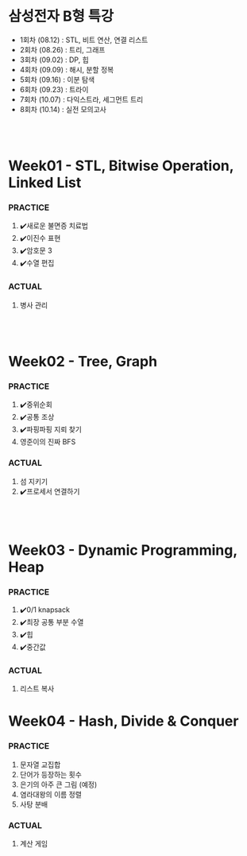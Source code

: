# 삼성전자 B형 특강

- 1회차 (08.12) : STL, 비트 연산, 연결 리스트
- 2회차 (08.26) : 트리, 그래프
- 3회차 (09.02) : DP, 힙
- 4회차 (09.09) : 해시, 분할 정복
- 5회차 (09.16) : 이분 탐색
- 6회차 (09.23) : 트라이
- 7회차 (10.07) : 다익스트라, 세그먼트 트리
- 8회차 (10.14) : 실전 모의고사

<br><br>

# Week01 - STL, Bitwise Operation, Linked List

### PRACTICE

1. ✔️새로운 불면증 치료법
2. ✔️이진수 표현
3. ✔️암호문 3
4. ✔️수열 편집

### ACTUAL

1. 병사 관리

<br><br>

# Week02 - Tree, Graph

### PRACTICE

1. ✔️중위순회
2. ✔️공통 조상
3. ✔️파핑파핑 지뢰 찾기
4. 영준이의 진짜 BFS

### ACTUAL

1. 섬 지키기
2. ✔️프로세서 연결하기

<br><br>

# Week03 - Dynamic Programming, Heap

### PRACTICE

1. ✔️0/1 knapsack
2. ✔️최장 공통 부분 수열
3. ✔️힙
4. ✔️중간값

### ACTUAL

1. 리스트 복사

# Week04 - Hash, Divide & Conquer

### PRACTICE

1. 문자열 교집합
2. 단어가 등장하는 횟수
3. 은기의 아주 큰 그림 (예정)
4. 염라대왕의 이름 정렬
5. 사탕 분배

### ACTUAL

1. 계산 게임
